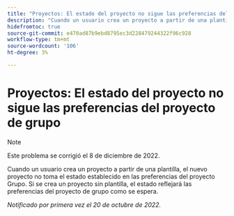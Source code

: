 ```yaml
---
title: "Proyectos: El estado del proyecto no sigue las preferencias del proyecto del grupo"
description: "Cuando un usuario crea un proyecto a partir de una plantilla, el nuevo proyecto no toma el estado establecido en las preferencias del proyecto Grupo. Si se crea un proyecto sin plantilla, el estado reflejará las preferencias del proyecto de grupo como se espera."
hidefromtoc: true
source-git-commit: e470ad87b9ebd8795ec3d228479244322f96c928
workflow-type: tm+mt
source-wordcount: '106'
ht-degree: 3%

---
```



# Proyectos: El estado del proyecto no sigue las preferencias del proyecto de grupo

>[!NOTE]
>
>Este problema se corrigió el 8 de diciembre de 2022.

Cuando un usuario crea un proyecto a partir de una plantilla, el nuevo proyecto no toma el estado establecido en las preferencias del proyecto Grupo. Si se crea un proyecto sin plantilla, el estado reflejará las preferencias del proyecto de grupo como se espera.

_Notificado por primera vez el 20 de octubre de 2022._

